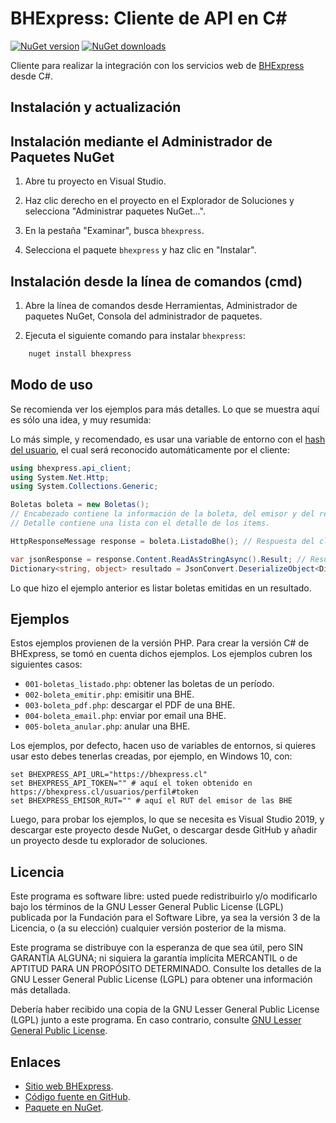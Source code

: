 BHExpress: Cliente de API en C#
================================

[![NuGet version](https://img.shields.io/nuget/v/bhexpress.svg)](https://www.nuget.org/packages/bhexpress/)
[![NuGet downloads](https://img.shields.io/nuget/dt/bhexpress.svg)](https://www.nuget.org/packages/bhexpress/)

Cliente para realizar la integración con los servicios web de [BHExpress](https://www.bhexpress.cl) desde C#.

Instalación y actualización
---------------------------

Instalación mediante el Administrador de Paquetes NuGet
-------------------------------------------------------

1.  Abre tu proyecto en Visual Studio.

2.  Haz clic derecho en el proyecto en el Explorador de Soluciones y 
    selecciona "Administrar paquetes NuGet...".

3.  En la pestaña "Examinar", busca `bhexpress`.

4.  Selecciona el paquete `bhexpress` y haz clic en "Instalar".

Instalación desde la línea de comandos (cmd)
------------------------------------------------------

1.  Abre la línea de comandos desde Herramientas, Administrador de paquetes NuGet,
    Consola del administrador de paquetes.

2.  Ejecuta el siguiente comando para instalar `bhexpress`:

```sh
    nuget install bhexpress
```

Modo de uso
-----------

Se recomienda ver los ejemplos para más detalles. Lo que se muestra aquí es sólo
una idea, y muy resumida:

Lo más simple, y recomendado, es usar una variable de entorno con el [hash del usuario](https://libredte.cl/usuarios/perfil#datos:hashField),
el cual será reconocido automáticamente por el cliente:

```C#
using bhexpress.api_client;
using System.Net.Http;
using System.Collections.Generic;

Boletas boleta = new Boletas();
// Encabezado contiene la información de la boleta, del emisor y del receptor.
// Detalle contiene una lista con el detalle de los items.

HttpResponseMessage response = boleta.ListadoBhe(); // Respuesta del cliente de API.

var jsonResponse = response.Content.ReadAsStringAsync().Result; // Resultado convertido en JSON
Dictionary<string, object> resultado = JsonConvert.DeserializeObject<Dictionary<string, object>>(jsonResponse); // Resultado convertido en diccionario.
```

Lo que hizo el ejemplo anterior es listar boletas emitidas en un resultado.

Ejemplos
--------

Estos ejemplos provienen de la versión PHP. Para crear la versión C# de BHExpress,
se tomó en cuenta dichos ejemplos.
Los ejemplos cubren los siguientes casos:

- `001-boletas_listado.php`: obtener las boletas de un período.
- `002-boleta_emitir.php`: emisitir una BHE.
- `003-boleta_pdf.php`: descargar el PDF de una BHE.
- `004-boleta_email.php`: enviar por email una BHE.
- `005-boleta_anular.php`: anular una BHE.

Los ejemplos, por defecto, hacen uso de variables de entornos, si quieres usar
esto debes tenerlas creadas, por ejemplo, en Windows 10, con:

```shell
set BHEXPRESS_API_URL="https://bhexpress.cl"
set BHEXPRESS_API_TOKEN="" # aquí el token obtenido en https://bhexpress.cl/usuarios/perfil#token
set BHEXPRESS_EMISOR_RUT="" # aquí el RUT del emisor de las BHE
```

Luego, para probar los ejemplos, lo que se necesita es Visual Studio 2019, y descargar este proyecto
desde NuGet, o descargar desde GitHub y añadir un proyecto desde tu explorador de soluciones.

Licencia
--------

Este programa es software libre: usted puede redistribuirlo y/o modificarlo
bajo los términos de la GNU Lesser General Public License (LGPL) publicada
por la Fundación para el Software Libre, ya sea la versión 3 de la Licencia,
o (a su elección) cualquier versión posterior de la misma.

Este programa se distribuye con la esperanza de que sea útil, pero SIN
GARANTÍA ALGUNA; ni siquiera la garantía implícita MERCANTIL o de APTITUD
PARA UN PROPÓSITO DETERMINADO. Consulte los detalles de la GNU Lesser General
Public License (LGPL) para obtener una información más detallada.

Debería haber recibido una copia de la GNU Lesser General Public License
(LGPL) junto a este programa. En caso contrario, consulte
[GNU Lesser General Public License](http://www.gnu.org/licenses/lgpl.html).

Enlaces
-------

- [Sitio web BHExpress](https://www.bhexpress.cl).
- [Código fuente en GitHub](https://github.com/BHExpress/bhexpress-api-client-c_sharp).
- [Paquete en NuGet](https://www.nuget.org/packages/bhexpress).